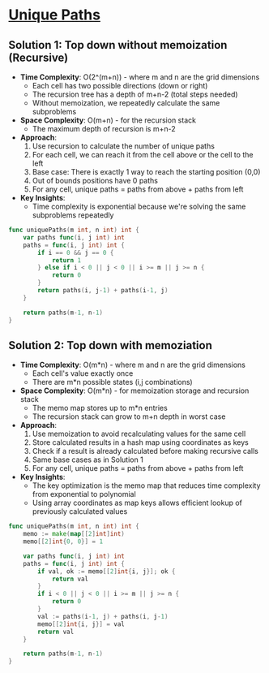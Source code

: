 # [Unique Paths](https://leetcode.com/problems/unique-paths/)

## Solution 1: Top down without memoization (Recursive)
- **Time Complexity**: O(2^(m+n)) - where m and n are the grid dimensions
  - Each cell has two possible directions (down or right)
  - The recursion tree has a depth of m+n-2 (total steps needed)
  - Without memoization, we repeatedly calculate the same subproblems
- **Space Complexity**: O(m+n) - for the recursion stack
  - The maximum depth of recursion is m+n-2
- **Approach**:
  1. Use recursion to calculate the number of unique paths
  2. For each cell, we can reach it from the cell above or the cell to the left
  3. Base case: There is exactly 1 way to reach the starting position (0,0)
  4. Out of bounds positions have 0 paths
  5. For any cell, unique paths = paths from above + paths from left
- **Key Insights**:
  - Time complexity is exponential because we're solving the same subproblems repeatedly

```go
func uniquePaths(m int, n int) int {
	var paths func(i, j int) int
	paths = func(i, j int) int {
		if i == 0 && j == 0 {
			return 1
		} else if i < 0 || j < 0 || i >= m || j >= n {
			return 0
		}
		return paths(i, j-1) + paths(i-1, j)
	}

	return paths(m-1, n-1)
}
```




## Solution 2: Top down with memoziation
- **Time Complexity**: O(m*n) - where m and n are the grid dimensions
  - Each cell's value exactly once
  - There are m*n possible states (i,j combinations)
- **Space Complexity**: O(m*n) - for memoization storage and recursion stack
  - The memo map stores up to m*n entries
  - The recursion stack can grow to m+n depth in worst case
- **Approach**:
  1. Use memoization to avoid recalculating values for the same cell
  2. Store calculated results in a hash map using coordinates as keys
  3. Check if a result is already calculated before making recursive calls
  4. Same base cases as in Solution 1
  5. For any cell, unique paths = paths from above + paths from left
- **Key Insights**:
  - The key optimization is the memo map that reduces time complexity from exponential to polynomial
  - Using array coordinates as map keys allows efficient lookup of previously calculated values


```go
func uniquePaths(m int, n int) int {
	memo := make(map[[2]int]int)
	memo[[2]int{0, 0}] = 1

	var paths func(i, j int) int
	paths = func(i, j int) int {
		if val, ok := memo[[2]int{i, j}]; ok {
			return val
		}
		if i < 0 || j < 0 || i >= m || j >= n {
			return 0
		}
		val := paths(i-1, j) + paths(i, j-1)
		memo[[2]int{i, j}] = val
		return val
	}

	return paths(m-1, n-1)
}

```
